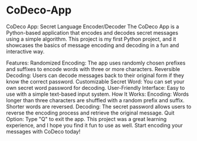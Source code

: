 # CoDeco-App
CoDeco App: Secret Language Encoder/Decoder
The CoDeco App is a Python-based application that encodes and decodes secret messages using a simple algorithm. This project is my first Python project, and it showcases the basics of message encoding and decoding in a fun and interactive way.

Features:
Randomized Encoding: The app uses randomly chosen prefixes and suffixes to encode words with three or more characters.
Reversible Decoding: Users can decode messages back to their original form if they know the correct password.
Customizable Secret Word: You can set your own secret word password for decoding.
User-Friendly Interface: Easy to use with a simple text-based input system.
How It Works:
Encoding: Words longer than three characters are shuffled with a random prefix and suffix. Shorter words are reversed.
Decoding: The secret password allows users to reverse the encoding process and retrieve the original message.
Quit Option: Type "Q" to exit the app.
This project was a great learning experience, and I hope you find it fun to use as well. Start encoding your messages with CoDeco today!
